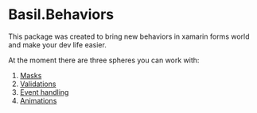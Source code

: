 # Basil.Behaviors

This package was created to bring new behaviors in xamarin forms world and make your dev life easier.

At the moment there are three spheres you can work with:

1. [Masks](https://github.com/ilievmark/Basil.Behaviors/tree/master/sample/BehaviorsSample/Pages/Masks)
2. [Validations](https://github.com/ilievmark/Basil.Behaviors/tree/master/sample/BehaviorsSample/Pages/Validations)
3. [Event handling](https://github.com/ilievmark/Basil.Behaviors/tree/master/sample/BehaviorsSample/Pages/EventHandling)
4. [Animations](https://github.com/ilievmark/Basil.Behaviors/tree/master/sample/BehaviorsSample/Pages/Animations)
